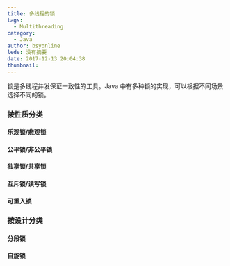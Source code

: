 ```yaml
---
title: 多线程的锁
tags:
  - Multithreading
category:
  - Java
author: bsyonline
lede: 没有摘要
date: 2017-12-13 20:04:38
thumbnail:
---
```


锁是多线程并发保证一致性的工具。Java 中有多种锁的实现，可以根据不同场景选择不同的锁。
### 按性质分类
#### 乐观锁/悲观锁
####  公平锁/非公平锁
#### 独享锁/共享锁
#### 互斥锁/读写锁
#### 可重入锁
### 按设计分类
#### 分段锁
#### 自旋锁
####
